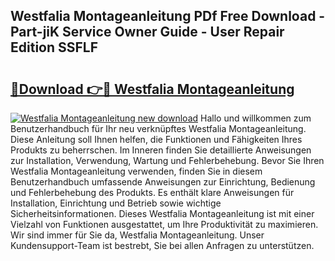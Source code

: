## Westfalia Montageanleitung PDf Free Download - Part-jiK Service Owner Guide - User Repair Edition SSFLF

# <h2><a href="http://df8y9w.blite.top/?on=Westfalia+Montageanleitung">🔗Download 👉🔴 Westfalia Montageanleitung</a></h2>

[![Westfalia Montageanleitung new download](https://i.imgur.com/lujVjoI.png)](http://df8y9w.blite.top/?on=Westfalia+Montageanleitung)
Hallo und willkommen zum Benutzerhandbuch für Ihr neu verknüpftes Westfalia Montageanleitung. Diese Anleitung soll Ihnen helfen, die Funktionen und Fähigkeiten Ihres Produkts zu beherrschen. Im Inneren finden Sie detaillierte Anweisungen zur Installation, Verwendung, Wartung und Fehlerbehebung. Bevor Sie Ihren Westfalia Montageanleitung verwenden, finden Sie in diesem Benutzerhandbuch umfassende Anweisungen zur Einrichtung, Bedienung und Fehlerbehebung des Produkts. Es enthält klare Anweisungen für Installation, Einrichtung und Betrieb sowie wichtige Sicherheitsinformationen. Dieses Westfalia Montageanleitung ist mit einer Vielzahl von Funktionen ausgestattet, um Ihre Produktivität zu maximieren. Wir sind immer für Sie da, Westfalia Montageanleitung. Unser Kundensupport-Team ist bestrebt, Sie bei allen Anfragen zu unterstützen.

